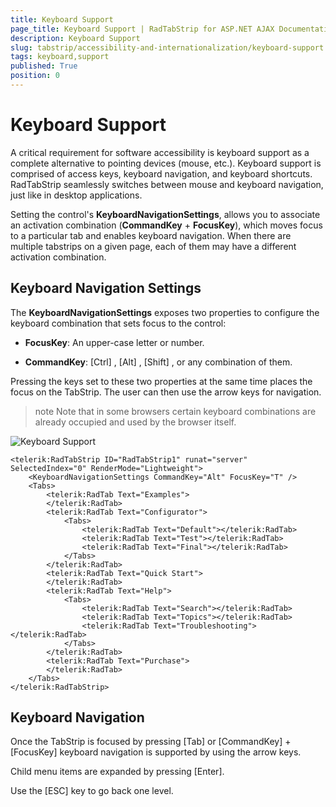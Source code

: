 ```yaml
---
title: Keyboard Support
page_title: Keyboard Support | RadTabStrip for ASP.NET AJAX Documentation
description: Keyboard Support
slug: tabstrip/accessibility-and-internationalization/keyboard-support
tags: keyboard,support
published: True
position: 0
---
```


# Keyboard Support


A critical requirement for software accessibility is keyboard support as a complete alternative to pointing devices (mouse, etc.). Keyboard support is comprised of access keys, keyboard navigation, and keyboard shortcuts. RadTabStrip seamlessly switches between mouse and keyboard navigation, just like in desktop applications.

Setting the control's **KeyboardNavigationSettings**, allows you to associate an activation combination (**CommandKey** + **FocusKey**), which moves focus to a particular tab and enables keyboard navigation. When there are multiple tabstrips on a given page, each of them may have a different activation combination.

## Keyboard Navigation Settings

The **KeyboardNavigationSettings** exposes two properties to configure the keyboard combination that sets focus to the control: 

* **FocusKey**: An upper-case letter or number.

* **CommandKey**: [Ctrl] , [Alt] , [Shift] , or any combination of them.

Pressing the keys set to these two properties at the same time places the focus on the TabStrip. The user can then use the arrow keys for navigation. 

>note Note that in some browsers certain keyboard combinations are already occupied and used by the browser itself. 
>

![Keyboard Support](images/KeyboardSupport.png)

````ASP.NET
<telerik:RadTabStrip ID="RadTabStrip1" runat="server" SelectedIndex="0" RenderMode="Lightweight">
    <KeyboardNavigationSettings CommandKey="Alt" FocusKey="T" />
    <Tabs>
        <telerik:RadTab Text="Examples">
        </telerik:RadTab>
        <telerik:RadTab Text="Configurator">
            <Tabs>
                <telerik:RadTab Text="Default"></telerik:RadTab>
                <telerik:RadTab Text="Test"></telerik:RadTab>
                <telerik:RadTab Text="Final"></telerik:RadTab>
            </Tabs>
        </telerik:RadTab>
        <telerik:RadTab Text="Quick Start">
        </telerik:RadTab>
        <telerik:RadTab Text="Help">
            <Tabs>
                <telerik:RadTab Text="Search"></telerik:RadTab>
                <telerik:RadTab Text="Topics"></telerik:RadTab>
                <telerik:RadTab Text="Troubleshooting"></telerik:RadTab>
            </Tabs>
        </telerik:RadTab>
        <telerik:RadTab Text="Purchase">
        </telerik:RadTab>
    </Tabs>
</telerik:RadTabStrip>
````

## Keyboard Navigation

Once the TabStrip is focused by pressing [Tab] or [CommandKey] + [FocusKey] keyboard navigation is supported by using the arrow keys.

Child menu items are expanded by pressing [Enter].

Use the [ESC] key to go back one level.

